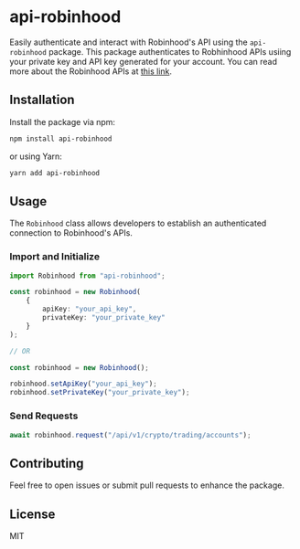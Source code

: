 # api-robinhood

Easily authenticate and interact with Robinhood's API using the `api-robinhood` package. This package authenticates to Robhinhood APIs usiing your private key and API key generated for your account. You can read more about the Robinhood APIs at [this link](https://docs.robinhood.com/crypto/trading/).

## Installation

Install the package via npm:

```sh
npm install api-robinhood
```

or using Yarn:

```sh
yarn add api-robinhood
```

## Usage

The `Robinhood` class allows developers to establish an authenticated connection to Robinhood's APIs.

### Import and Initialize

```ts
import Robinhood from "api-robinhood";

const robinhood = new Robinhood(
    {
        apiKey: "your_api_key",
        privateKey: "your_private_key"
    }
);

// OR

const robinhood = new Robinhood();

robinhood.setApiKey("your_api_key");
robinhood.setPrivateKey("your_private_key");
```

### Send Requests

```ts
await robinhood.request("/api/v1/crypto/trading/accounts");
```

## Contributing

Feel free to open issues or submit pull requests to enhance the package.

## License

MIT